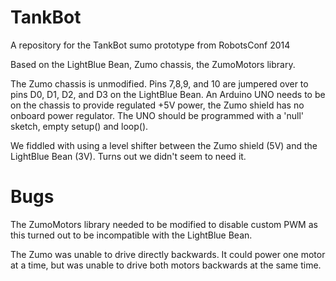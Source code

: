 TankBot
=======

A repository for the TankBot sumo prototype from RobotsConf 2014

Based on the LightBlue Bean, Zumo chassis, the ZumoMotors library.

The Zumo chassis is unmodified.  Pins 7,8,9, and 10 are jumpered over to pins D0, D1, D2, and D3 on the LightBlue Bean.
An Arduino UNO needs to be on the chassis to provide regulated +5V power, the Zumo shield has no onboard power regulator.
The UNO should be programmed with a 'null' sketch, empty setup() and loop().

We fiddled with using a level shifter between the Zumo shield (5V) and the LightBlue Bean (3V).  Turns out we didn't seem
to need it.

Bugs
====

The ZumoMotors library needed to be modified to disable custom PWM as this turned out to be incompatible with the LightBlue Bean.

The Zumo was unable to drive directly backwards.  It could power one motor at a time, but was unable to drive both
motors backwards at the same time.
